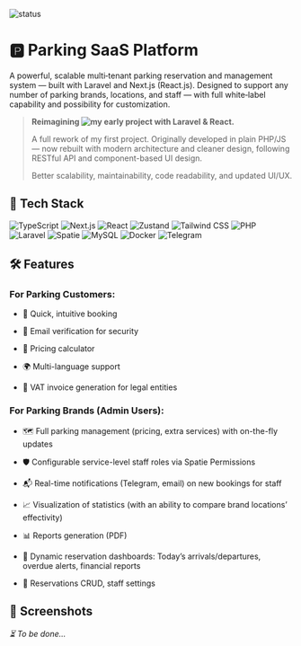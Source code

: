![status](https://img.shields.io/badge/status-work_in_progress-yellow)

# 🅿️ Parking SaaS Platform

A powerful, scalable multi‑tenant parking reservation and management system — built with Laravel and Next.js (React.js). Designed to support any number of parking brands, locations, and staff — with full white‑label capability and possibility for customization.


> **Reimagining ![my early project](https://github.com/miletovaa/r1parking) with Laravel & React.**
>
> A full rework of my first project. Originally developed in plain PHP/JS — now rebuilt with modern architecture and cleaner design, following RESTful API and component-based UI design.
>
> Better scalability, maintainability, code readability, and updated UI/UX.

## 🔧 Tech Stack

![TypeScript](https://img.shields.io/badge/TypeScript-3178C6?style=for-the-badge&logo=typescript&logoColor=white)
![Next.js](https://img.shields.io/badge/Next.js-000000?style=for-the-badge&logo=nextdotjs&logoColor=white)
![React](https://img.shields.io/badge/React.js-20232A?style=for-the-badge&logo=react&logoColor=61DAFB)
![Zustand](https://img.shields.io/badge/Zustand-423f36?style=for-the-badge&logo=zustand&logoColor=white)
![Tailwind CSS](https://img.shields.io/badge/Tailwind-38B2AC?style=for-the-badge&logo=tailwindcss&logoColor=white)
![PHP](https://img.shields.io/badge/PHP-777BB4?style=for-the-badge&logo=php&logoColor=white)
![Laravel](https://img.shields.io/badge/Laravel-F72C1F?style=for-the-badge&logo=laravel&logoColor=white)
![Spatie](https://img.shields.io/badge/Spatie-08122E?style=for-the-badge&logo=laravel&logoColor=red)
![MySQL](https://img.shields.io/badge/MySQL-00758F?style=for-the-badge&logo=mysql&logoColor=white)
![Docker](https://img.shields.io/badge/Docker-2496ED?style=for-the-badge&logo=docker&logoColor=white)
![Telegram](https://img.shields.io/badge/Telegram%20Bot%20API-26A5E4?style=for-the-badge&logo=telegram&logoColor=white)


## 🛠️ Features

### For Parking Customers:

  - 🧭  Quick, intuitive booking
  
  - 📧  Email verification for security
  
  - 🧮  Pricing calculator
  
  - 🌍  Multi-language support
  
  - 🧾  VAT invoice generation for legal entities


### For Parking Brands (Admin Users):

  - 🗺️  Full parking management (pricing, extra services) with on-the-fly updates
  
  - 🛡️  Configurable service-level staff roles via Spatie Permissions
  
  - 📬  Real-time notifications (Telegram, email) on new bookings for staff
  
  - 📈  Visualization of statistics (with an ability to compare brand locations’ effectivity)
  
  - 📊  Reports generation (PDF)
  
  - 📅  Dynamic reservation dashboards: Today’s arrivals/departures, overdue alerts, financial reports
  
  - 📝  Reservations CRUD, staff settings
  <!-- Mass booking import via mailbox parsing -->


## 📸 Screenshots

*⏳ To be done...*

